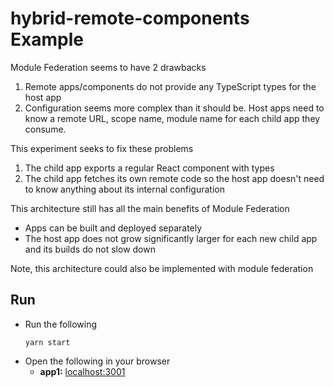# hybrid-remote-components Example

Module Federation seems to have 2 drawbacks
1. Remote apps/components do not provide any TypeScript types for the host app
2. Configuration seems more complex than it should be. Host apps need to know a remote URL, scope name, module name for each child app they consume.

This experiment seeks to fix these problems
1. The child app exports a regular React component with types
2. The child app fetches its own remote code so the host app doesn't need to know anything about its internal configuration

This architecture still has all the main benefits of Module Federation
- Apps can be built and deployed separately
- The host app does not grow significantly larger for each new child app and its builds do not slow down

Note, this architecture could also be implemented with module federation

## Run

- Run the following  
  ```
  yarn start
  ```
- Open the following in your browser
  - **app1:** [localhost:3001](http://localhost:3001/)
